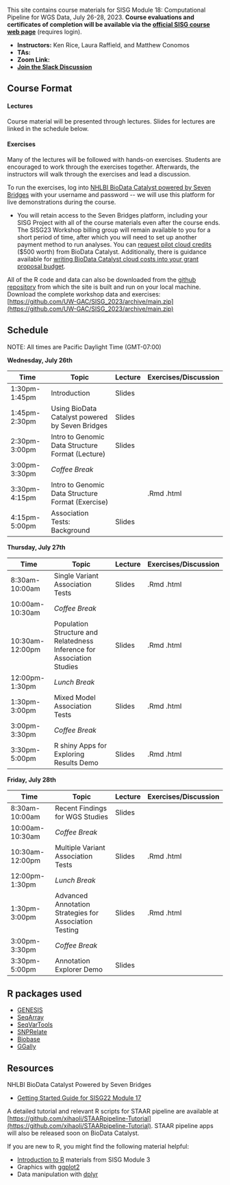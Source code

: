 This site contains course materials for SISG Module 18: Computational Pipeline for WGS Data, July 26-28, 2023. **Course evaluations and certificates of completion will be available via the [official SISG course web page](https://si.biostat.washington.edu/institutes/sisg/SM2318)** (requires login).

- **Instructors:** Ken Rice, Laura Raffield, and Matthew Conomos
- **TAs:** 
- **Zoom Link:**
- **[Join the Slack Discussion](https://uwbiostatisticssisg.slack.com/archives/C05EAUXKLUT)**

## Course Format

#### Lectures
Course material will be presented through lectures. Slides for lectures are linked in the schedule below.

#### Exercises
Many of the lectures will be followed with hands-on exercises. Students are encouraged to work through the exercises together. Afterwards, the instructors will walk through the exercises and lead a discussion.

To run the exercises, log into [NHLBI BioData Catalyst powered by Seven Bridges](https://platform.sb.biodatacatalyst.nhlbi.nih.gov) with your username and password -- we will use this platform for live demonstrations during the course.

- You will retain access to the Seven Bridges platform, including your SISG Project with all of the course materials even after the course ends. The SISG23 Workshop billing group will remain available to you for a short period of time, after which you will need to set up another payment method to run analyses. You can [request pilot cloud credits](https://biodatacatalyst.nhlbi.nih.gov/resources/cloud-credits) ($500 worth) from BioData Catalyst. Additionally, there is guidance available for [writing BioData Catalyst cloud costs into your grant proposal budget](https://bdcatalyst.gitbook.io/biodata-catalyst-documentation/written-documentation/getting-started/writing-biodata-catalyst-into-a-grant-proposal). 

All of the R code and data can also be downloaded from the [github repository](https://github.com/UW-GAC/SISG_2023) from which the site is built and run on your local machine. Download the complete workshop data and exercises: [https://github.com/UW-GAC/SISG_2023/archive/main.zip](https://github.com/UW-GAC/SISG_2023/archive/main.zip)


## Schedule

NOTE: All times are Pacific Daylight Time (GMT-07:00)

**Wednesday, July 26th**

| Time | Topic | Lecture | Exercises/Discussion |
| --- | --- | --- | --- |
| 1:30pm-1:45pm | Introduction | Slides | |
| 1:45pm-2:30pm | Using BioData Catalyst powered by Seven Bridges | Slides | |
| 2:30pm-3:00pm | Intro to Genomic Data Structure Format (Lecture) | Slides | |
| 3:00pm-3:30pm | _Coffee Break_ | | |
| 3:30pm-4:15pm | Intro to Genomic Data Structure Format (Exercise) | | .Rmd .html |
| 4:15pm-5:00pm | Association Tests: Background | Slides | |

**Thursday, July 27th**

| Time | Topic | Lecture | Exercises/Discussion |
| --- | --- | --- | --- |
| 8:30am-10:00am | Single Variant Association Tests | Slides | .Rmd .html |
| 10:00am-10:30am | _Coffee Break_ | | |
| 10:30am-12:00pm | Population Structure and Relatedness Inference for Association Studies | Slides | .Rmd .html |
| 12:00pm-1:30pm | _Lunch Break_ | | |
| 1:30pm-3:00pm | Mixed Model Association Tests | Slides | .Rmd .html |
| 3:00pm-3:30pm | _Coffee Break_ | | |
| 3:30pm-5:00pm | R shiny Apps for Exploring Results Demo | Slides | .Rmd .html |

**Friday, July 28th**

| Time | Topic | Lecture | Exercises/Discussion |
| --- | --- | --- | --- |
| 8:30am-10:00am | Recent Findings for WGS Studies | Slides | |
| 10:00am-10:30am | _Coffee Break_ | | |
| 10:30am-12:00pm | Multiple Variant Association Tests | Slides | .Rmd .html |
| 12:00pm-1:30pm | _Lunch Break_ | | |
| 1:30pm-3:00pm | Advanced Annotation Strategies for Association Testing | Slides | .Rmd .html |
| 3:00pm-3:30pm | _Coffee Break_ | | |
| 3:30pm-5:00pm | Annotation Explorer Demo | Slides | |

## R packages used

- [GENESIS](http://bioconductor.org/packages/release/bioc/html/GENESIS.html)
- [SeqArray](http://bioconductor.org/packages/release/bioc/html/SeqArray.html)
- [SeqVarTools](http://bioconductor.org/packages/release/bioc/html/SeqVarTools.html)
- [SNPRelate](http://bioconductor.org/packages/release/bioc/html/SNPRelate.html)
- [Biobase](https://bioconductor.org/packages/release/bioc/html/Biobase.html)
- [GGally](https://cran.r-project.org/web/packages/GGally)


## Resources

NHLBI BioData Catalyst Powered by Seven Bridges

- [Getting Started Guide for SISG22 Module 17](https://drive.google.com/file/d/1VjIFxEfF6tvlkIVCjFGeIiBRDmGNLbvn/view?usp=sharing)

A detailed tutorial and relevant R scripts for STAAR pipeline are available at [https://github.com/xihaoli/STAARpipeline-Tutorial](https://github.com/xihaoli/STAARpipeline-Tutorial). STAAR pipeline apps will also be released soon on BioData Catalyst.

If you are new to R, you might find the following material helpful:

- [Introduction to R](http://faculty.washington.edu/kenrice/rintro/) materials from SISG Module 3
- Graphics with [ggplot2](https://ggplot2.tidyverse.org/)
- Data manipulation with [dplyr](http://dplyr.tidyverse.org/)
